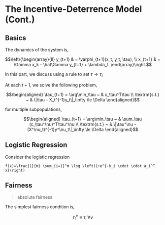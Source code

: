 
# The Incentive-Deterrence Model (Cont.)

## Basics
The dynamics of the system is,
```math
\left\{\begin{array}{ll}
    y_{t+1}    & = \varphi_{t+1}(x_t, y_t, \tau),         \\
    x_{t+1} & = \Gamma x_k - \hat\Gamma y_{t+1} + \lambda_t.
\end{array}\right.
```

In this part, we discuss using a rule to set $\tau \Rightarrow \tau_t$

At each $t+1$, we solve the following problem,
```math
\begin{aligned}
   \tau_{t+1} = \arg\min_\tau ~ & c_\tau^T\tau                  \\
    \textrm{s.t.} ~ & \|\tau - X_t^{-1}y_t\|_\infty \le \Delta
\end{aligned}
```
for multiple subpopulations,
```math
\begin{aligned}
\tau_{t+1} = \arg\min_\tau ~ & \sum_\tau (c_\tau^\nu)^T\tau^\nu     \\            
\textrm{s.t.} ~ & \|\tau^\nu - (X^\nu_t)^{-1}y^\nu_t\|_\infty \le \Delta
 \end{aligned}
```
## 

## Logistic Regression

Consider the logistic regression
```\math
f(x)=\frac{1}{m} \sum_{i=1}^m \log \left(1+e^{-b_i \cdot \cdot a_i^T x}\right)
```


## Fairness

> absolute fairness

The simplest fairness condition is,
```math
\tau^\nu_t \equiv \tau, \forall \nu
```